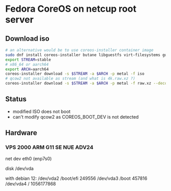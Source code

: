 # Fedora CoreOS on netcup root server

## Download iso

```bash
# an alternative would be to use coreos-installer container image
sudo dnf install coreos-installer butane libguestfs virt-filesystems guestfs-tools
export STREAM=stable
# x86_64 or aarch64
export ARCH=aarch64
coreos-installer download -s $STREAM -a $ARCH -p metal -f iso
# qcow2 not available as stream (and what is 4k.raw.xz ?)
coreos-installer download -s $STREAM -a $ARCH -p metal -f raw.xz --decompress
```

## Status

* modified ISO does not boot
* can't modify qcow2 as COREOS_BOOT_DEV is not detected

## Hardware

### VPS 2000 ARM G11 SE NUE ADV24

net dev
eth0 (enp7s0)

disk
/dev/vda

with debian 12:
/dev/vda2   /boot/efi       249556
/dev/vda3   /boot           457816
/dev/vda4   /               1056177868
